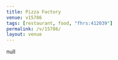 ```yaml
---
title: Pizza Factory
venue: v15786
tags: [restaurant, food, "fhrs:412039"]
permalink: /v/15786/
layout: venue
---
```

null